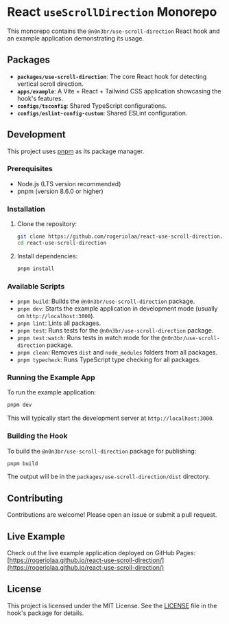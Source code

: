 # React `useScrollDirection` Monorepo

This monorepo contains the `@n0n3br/use-scroll-direction` React hook and an example application demonstrating its usage.

## Packages

- **`packages/use-scroll-direction`**: The core React hook for detecting vertical scroll direction.
- **`apps/example`**: A Vite + React + Tailwind CSS application showcasing the hook's features.
- **`configs/tsconfig`**: Shared TypeScript configurations.
- **`configs/eslint-config-custom`**: Shared ESLint configuration.

## Development

This project uses [pnpm](https://pnpm.io/) as its package manager.

### Prerequisites

- Node.js (LTS version recommended)
- pnpm (version 8.6.0 or higher)

### Installation

1.  Clone the repository:
    ```bash
    git clone https://github.com/rogeriolaa/react-use-scroll-direction.git
    cd react-use-scroll-direction
    ```
2.  Install dependencies:
    ```bash
    pnpm install
    ```

### Available Scripts

- `pnpm build`: Builds the `@n0n3br/use-scroll-direction` package.
- `pnpm dev`: Starts the example application in development mode (usually on `http://localhost:3000`).
- `pnpm lint`: Lints all packages.
- `pnpm test`: Runs tests for the `@n0n3br/use-scroll-direction` package.
- `pnpm test:watch`: Runs tests in watch mode for the `@n0n3br/use-scroll-direction` package.
- `pnpm clean`: Removes `dist` and `node_modules` folders from all packages.
- `pnpm typecheck`: Runs TypeScript type checking for all packages.

### Running the Example App

To run the example application:

```bash
pnpm dev
```

This will typically start the development server at `http://localhost:3000`.

### Building the Hook

To build the `@n0n3br/use-scroll-direction` package for publishing:

```bash
pnpm build
```

The output will be in the `packages/use-scroll-direction/dist` directory.

## Contributing

Contributions are welcome! Please open an issue or submit a pull request.

## Live Example

Check out the live example application deployed on GitHub Pages: [https://rogeriolaa.github.io/react-use-scroll-direction/](https://rogeriolaa.github.io/react-use-scroll-direction/)

## License

This project is licensed under the MIT License. See the [LICENSE](./packages/use-scroll-direction/LICENSE) file in the hook's package for details.

